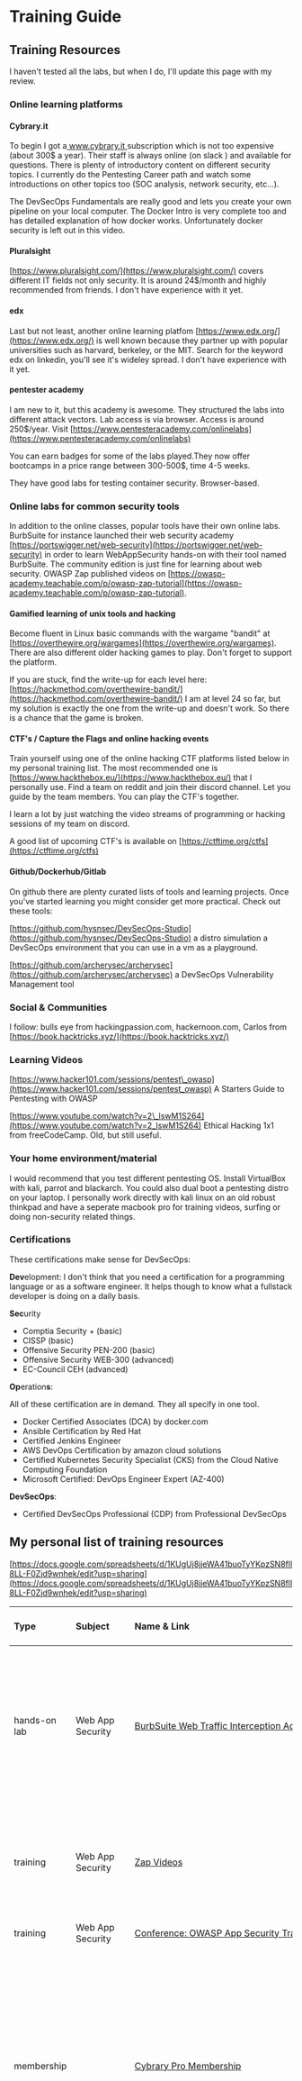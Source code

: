 # Training Guide

## Training Resources

I haven't tested all the labs, but when I do, I'll update this page with my review.

### Online learning platforms

#### Cybrary.it

To begin I got a[ www.cybrary.it ](www.cybrary.it)subscription which is not too expensive \(about 300$ a year\). Their staff is always online \(on slack \) and available for questions. There is plenty of introductory content on different security topics. I currently do the Pentesting Career path and watch some introductions on other topics too \(SOC analysis, network security, etc...\). 

The DevSecOps Fundamentals are really good and lets you create your own pipeline on your local computer. The Docker Intro is very complete too and has detailed explanation of how docker works. Unfortunately docker security is left out in this video.

#### Pluralsight

[https://www.pluralsight.com/](https://www.pluralsight.com/) covers different IT fields not only security. It is around 24$/month and highly recommended from friends. I don't have experience with it yet.

#### edx

Last but not least, another online learning platfom [https://www.edx.org/](https://www.edx.org/) is well known because they partner up with popular universities such as harvard, berkeley, or the MIT. Search for the keyword edx on linkedin, you'll see it's wideley spread. I don't have experience with it yet.

#### pentester academy

I am new to it, but this academy is awesome. They structured the labs into different attack vectors. Lab access is via browser. Access is around 250$/year. Visit [https://www.pentesteracademy.com/onlinelabs](https://www.pentesteracademy.com/onlinelabs)

You can earn badges for some of the labs played.They now offer bootcamps in a price range between 300-500$, time 4-5 weeks. 

They have good labs for testing container security. Browser-based. 

### Online labs for common security tools

In addition to the online classes, popular tools have their own online labs. BurbSuite for instance launched their web security academy [https://portswigger.net/web-security](https://portswigger.net/web-security) in order to learn WebAppSecurity hands-on with their tool named BurbSuite. The community edition is just fine for learning about web security. OWASP Zap published videos on [https://owasp-academy.teachable.com/p/owasp-zap-tutorial](https://owasp-academy.teachable.com/p/owasp-zap-tutorial).

#### Gamified learning of unix tools and hacking

Become fluent in Linux basic commands with the wargame "bandit" at [https://overthewire.org/wargames](https://overthewire.org/wargames). There are also different older hacking games to play. Don't forget to support the platform.

If you are stuck, find the write-up for each level here: [https://hackmethod.com/overthewire-bandit/](https://hackmethod.com/overthewire-bandit/) I am at level 24 so far, but my solution is exactly the one from the write-up and doesn't work. So there is a chance that the game is broken. 

#### CTF's / Capture the Flags and online hacking events

Train yourself using one of the online hacking CTF platforms listed below in my personal training list. The most recommended one is [https://www.hackthebox.eu/](https://www.hackthebox.eu/) that I personally use. Find a team on reddit and join their discord channel. Let you guide by the team members. You can play the CTF's together.

I learn a lot by just watching the video streams of programming or hacking sessions of my team on discord.

A good list of upcoming CTF's is available on [https://ctftime.org/ctfs](https://ctftime.org/ctfs)

#### Github/Dockerhub/Gitlab

On github there are plenty curated lists of tools and learning projects. Once you've started learning you might consider get more practical. Check out these tools:

[https://github.com/hysnsec/DevSecOps-Studio](https://github.com/hysnsec/DevSecOps-Studio) a distro simulation a DevSecOps environment that you can use in a vm as a playground.

[https://github.com/archerysec/archerysec](https://github.com/archerysec/archerysec) a DevSecOps Vulnerability Management tool

### Social & Communities

I follow: bulls eye from hackingpassion.com, hackernoon.com, Carlos from [https://book.hacktricks.xyz/](https://book.hacktricks.xyz/)

### Learning Videos

[https://www.hacker101.com/sessions/pentest\_owasp](https://www.hacker101.com/sessions/pentest_owasp) A Starters Guide to Pentesting with OWASP

[https://www.youtube.com/watch?v=2\_lswM1S264](https://www.youtube.com/watch?v=2_lswM1S264) Ethical Hacking 1x1 from freeCodeCamp. Old, but still useful.

### Your home environment/material

I would recommend that you test different pentesting OS. Install VirtualBox with kali, parrot and blackarch. You could also dual boot a pentesting distro on your laptop. I personally work directly with kali linux on an old robust thinkpad and have a seperate macbook pro for training videos, surfing or doing non-security related things.

### Certifications

These certifications make sense for DevSecOps:

**Dev**elopment: I don't think that you need a certification for a programming language or as a software engineer. It helps though to know what a fullstack developer is doing on a daily basis.

**Sec**urity

* Comptia Security + \(basic\)
* CISSP \(basic\)
* Offensive Security PEN-200 \(basic\)
* Offensive Security WEB-300 \(advanced\)
* EC-Council CEH \(advanced\)

**Op**eration**s**:

All of these certification are in demand. They all specify in one tool.

* Docker Certified Associates \(DCA\) by docker.com
* Ansible Certification by Red Hat
* Certified Jenkins Engineer
* AWS DevOps Certification by amazon cloud solutions
* Certified Kubernetes Security Specialist \(CKS\) from the Cloud Native Computing Foundation
* Microsoft Certified: DevOps Engineer Expert \(AZ-400\)

**DevSecOps**:

* Certified DevSecOps Professional \(CDP\) from Professional DevSecOps

## My personal list of training resources

[https://docs.google.com/spreadsheets/d/1KUgUj8jjeWA41buoTyYKpzSN8fll8LL-F0Zjd9wnhek/edit?usp=sharing](https://docs.google.com/spreadsheets/d/1KUgUj8jjeWA41buoTyYKpzSN8fll8LL-F0Zjd9wnhek/edit?usp=sharing)



| Type | Subject | Name & Link | Time & Planning | Hours | Price \(in $\) | Review |
| :--- | :--- | :--- | :--- | :--- | :--- | :--- |
| hands-on lab | Web App Security | [BurbSuite Web Traffic Interception Acedemy](https://portswigger.net/web-security/dashboard) | About 200 free labs for using BurbSuite with different web app attack vectors. Apprentice Labs: 47, Practitioner Labs: 123, Expert Labs: 27 I estimated large, 1h per Lab and some buffer | 200 | **0** | Really good for learning vulnerabilities. The hints to resolve the puzzles are very good. You can even walktrough each assignment just for learning purposes. |
|  |  |  |  |  |  |  |
| training | Web App Security | [Zap Videos](https://www.zaproxy.org/zap-deep-dive/) | 7h Videos | 7 | 0 | Very detailed. One would maybe skip the first three which only explains installation and user interface. |
| training | Web App Security | [Conference: OWASP App Security Training](https://training.owasp.org/) | 2 days remote conference - next: 25 -26 may | 16 | 500 |  |
| membership |  | [Cybrary Pro Membership](https://www.cybrary.it/) | Large library with introductive content: videos & online labs \(browser\). They have a slack chat and mentors are very active & supportive. 1 year membership The career paths are very interesting because they cover a lot of subjects, so you get introduced to everything. You will need to get more training on the subjects though. I've registered for the following classes/courses: |  | 300 | Cybrary has a lot of network and official cyber security engineering content. Labs are good, but tests are sometimes covering the wrong content. |
| training | Pentesting | -- Cybrary Training: Pentester Career Path | Covers networking, ethical hacking, many hacking tools, scanner, python for hackers, kali linux and some methodologies/theory, forensics | 160 | 0 | The nmap course is really good and detailed. you learn really every command and how the different scan techniques differ from each other. |
| training | DevOps | - Cybrary Training: Intro to docker | For beginners docker, dockerfile, docker-compose and portainer | 5 | 0 | Unfortunately docker security is not covered but good overview of docker, dockerfile, docker-compose and portaine |
| training | DevSecOps | -- Cybrary Training: DevSecOps Fundamentals | 5h training | 5 | 0 | Highly recommend. Covers a complete DevSecOps pipeline from installation to configuration to monitoring. |
| training | Security Basics | -- Cybrary Training: Certified Information Systems Security Professional \(CISSP\) | Course \| 9 Items Total time: 18h 15m | 18 | 0 |  |
| training | Pentesting | [-- Cybrary Training: Kali Linux fundamentals](https://www.cybrary.it/course/kali-linux-fundamentals/) | 2 hours 9 minutes | 3 | 0 |  |
| training | DevSecOps | -- Cybrary Training: Configure Azure Kubernetes Service \(AKS\) Security | 1 hours online | 1 | 0 |  |
| training | DevSecOps | -- Cybrary Training:Intro to Docker | 7hrs & demo | 7 |  | Very good overview of docker, docker compose basic commands,  portainer  |
| training | DevOps | [The Linux Foundation: Introduction to devops](https://training.linuxfoundation.org/training/introduction-to-devops-and-site-reliability-engineering-lfs162/) | 10-12 Hours of Course Material | 12 | 0 |  |
| training | DevOps | The Linux Foundation: Introduction to Kubernetes | 20-36 hours of Course Material Exam: 12h Length: 4-5 weeks, 2-3 hours/week | 36 | 0 |  |
| training | DevOps | The Linux Foundation: Introduction to cloud infra | 50 Hours of Course Material 14 Weeks of Free Access to Online Course | 50 | 0 |  |
| training | Security Basics | [The Linux Foundation: Online Training Introduction to linux security](https://training.linuxfoundation.org/training/linux-security-fundamentals/) | 50 Hours of Course Material 14 Weeks of Free Access to Online Course | 50 | 0 |  |
| hands-on lab | Unix Basics Lab | [https://overthewire.org/wargames/bandit](https://overthewire.org/wargames/bandit) | 34 Levels. Find the password for the next level using unix commands I estimated 10 hours to complete it if you need to research every single level and the associated commands | 10 | 0 | I did not finish all of them, stucked at level 23 so far |
| hands-on lab | Hacking Lab | [https://tryhackme.com/](https://tryhackme.com/) | Tryhackme is a platform with virtual machines that need to be solved through walkthroughs, which is very good for beginners and normal CTFs where you self must hack into the machines. | ? | ? |  |
| hands-on lab | Hacking Lab | [https://www.root-me.org/](https://www.root-me.org/) | Rootme is another page for online hosted virtual machines to hack. | ? | ? |  |
| hands-on lab | Hacking Lab | [https://www.vulnhub.com/](https://www.vulnhub.com/) | Vulnhub has machines to download and then to hack | ? | ? |  |
| hands-on lab | Hacking Lab | [https://www.hackthebox.eu/](https://www.hackthebox.eu/) | Hackthebox has online machines to hack, but there are very limited in the free version. | ? | 0 |  |
| hands-on lab | Hacking Lab | [https://hack.me/](https://hack.me/) | This site seems to be a community platform | ? | 0 |  |
| hands-on lab | Hacking Lab | [https://www.hacker101.com/](https://www.hacker101.com/) | free site with videos and CTFs | ? | 0 |  |
| hands-on lab | Hacking Lab | [https://crackmes.one/](https://crackmes.one/) | This site has a lot of binaries for forensic learning. | ? | ? |  |
| hands-on lab | Hacking Lab | [https://www.hackthissite.org/missions/basic/](https://www.hackthissite.org/missions/basic/) | ? | ? | ? |  |
| hands-on lab | Hacking Lab | [https://attackdefense.com/](https://attackdefense.com/) | ? | ? | ? |  |
| hands-on lab | Hacking Lab | [https://www.hackthissite.org/](https://www.hackthissite.org/) | ? | ? | ? |  |
| Certification | DevSecOps | [Certification: DevSecOps Professionnal](https://www.practical-devsecops.com/certified-devsecops-professional/) | 20-36 hours of Course Material Exam: 12h 1 month 1-3h/day | 36 | 800 | I started the labs which are really good, but still easy, after I have already taken the class DevSecOps Fundamentals and Docker Intro on cybrary.it Team & Support all the time. They'll schedule2 zoom calls with youto support your learning objectif. |
| Certification | DevOps | [Certified Kubernetes Administrator](https://www.cncf.io/certification/cka/) | 35 Hours of Course Material 12 Months of Access to Online Course | 35 | 300 |  |
| Certification | DevSecOps | [Kubernetes Security](https://www.cncf.io/certification/cks/) | 26-30 Hours of Course Material 12 Months of Access to Online Course Exam: 2h | 30 | 300 |  |
| Certification | Pentesting | [PEN-200](https://www.offensive-security.com/) | 17+ hours of video 30/60/90 days of lab access One exam attempt mim 1 month 1-3 months | 40 | 1000 |  |
| Certification | Pentesting | [WEB-300 Pentesting](https://www.offensive-security.com/) | 10-hour video series PDF course guide \(410+ pages\) Private labs Active student forums Access to virtual lab environment | ? | 1300 |  |
| Certification | Pentesting | [Certified Ethical Hacking](https://www.eccouncil.org/programs/certified-ethical-hacker-ceh/) | One Year Access to the CEH E-courseware Six months access to EC-Council's official Online lab environment \(i-Labs\) 40 hours, you get 12 months access to the official EC-Council e-courseware, 12 months access to the pre-recorded videos, 6 months access to the ilabs and also the exam voucher is included in the package. 1h/day, finished in 3 months | 90 | 1813 |  |

